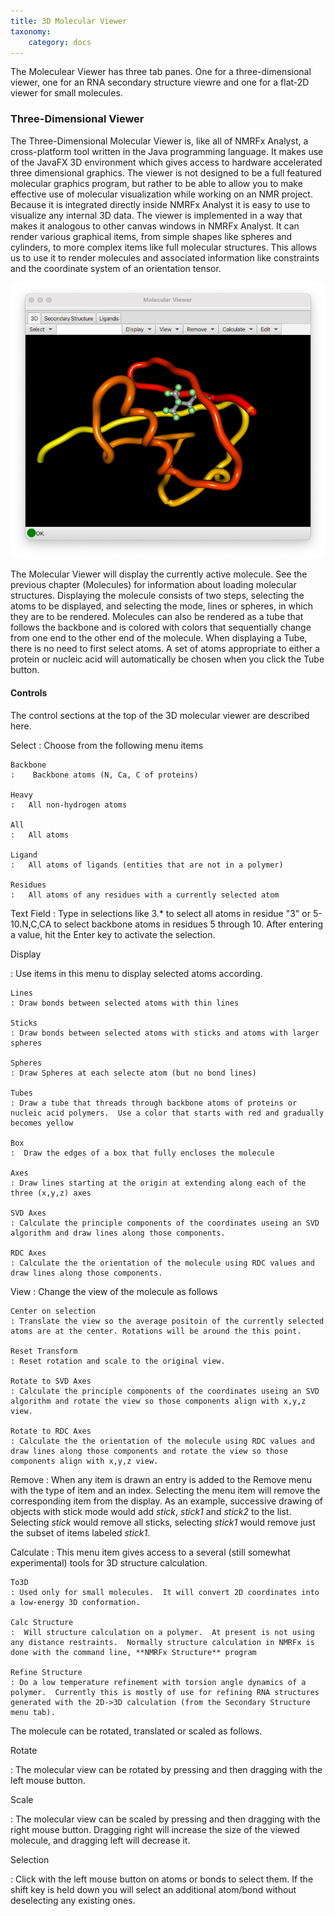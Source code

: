 ```yaml
---
title: 3D Molecular Viewer
taxonomy:
    category: docs
---
```


The Moleculear Viewer has three tab panes.  One for a three-dimensional viewer, one for an RNA secondary structure viewre and one for a flat-2D viewer for small molecules.

### Three-Dimensional Viewer

The Three-Dimensional Molecular Viewer is, like all of NMRFx Analyst, a cross-platform tool written in the Java programming language. It makes use of the JavaFX 3D environment which gives access to hardware accelerated three dimensional graphics. The viewer is not designed to be a full featured molecular graphics program, but rather to be able to allow you to make effective use of molecular visualization while working on an NMR project. Because it is integrated directly inside NMRFx Analyst it is easy to use to visualize any internal 3D data. The viewer is implemented in a way that makes it analogous to other canvas windows in NMRFx Analyst. It can render various graphical items, from simple shapes like spheres and cylinders, to more complex items like full molecular structures. This allows us to use it to render molecules and associated information like constraints and the coordinate system of an orientation tensor. 

![Three Dimensional Viewer showing Ubiquitin in tube mode with one residue in stick mode](images/threedviewer.png)

The Molecular Viewer will display the currently active molecule. See the previous chapter (Molecules) for information about loading molecular structures. Displaying the molecule consists of two steps, selecting the atoms to be displayed, and selecting the mode, lines or spheres, in which they are to be rendered. Molecules can also be rendered as a tube that follows the backbone and is colored with colors that sequentially change from one end to the other end of the molecule.  When displaying a Tube, there is no need to first select atoms. A set of atoms appropriate to either a protein or nucleic acid will automatically be chosen when you click the Tube button.

#### Controls
The control sections at the top of the 3D molecular viewer are described here.

Select
:   Choose from the following menu items 

    Backbone
    :    Backbone atoms (N, Ca, C of proteins)

    Heavy
    :   All non-hydrogen atoms

    All
    :   All atoms

    Ligand
    :   All atoms of ligands (entities that are not in a polymer)

    Residues
    :   All atoms of any residues with a currently selected atom

Text Field
:   Type in selections like 3.\* to select all atoms in residue "3" or 5-10.N,C,CA to select backbone atoms in residues 5 through 10. After entering a value, hit the Enter key to activate the selection. 


Display

:   Use items in this menu to display selected atoms according.

    Lines
    : Draw bonds between selected atoms with thin lines

    Sticks
    : Draw bonds between selected atoms with sticks and atoms with larger spheres 

    Spheres
    : Draw Spheres at each selecte atom (but no bond lines)

    Tubes
    : Draw a tube that threads through backbone atoms of proteins or nucleic acid polymers.  Use a color that starts with red and gradually becomes yellow

    Box
    :  Draw the edges of a box that fully encloses the molecule

    Axes
    : Draw lines starting at the origin at extending along each of the three (x,y,z) axes

    SVD Axes
    : Calculate the principle components of the coordinates useing an SVD algorithm and draw lines along those components.

    RDC Axes
    : Calculate the the orientation of the molecule using RDC values and draw lines along those components.

View
:   Change the view of the molecule as follows

    Center on selection 
    : Translate the view so the average positoin of the currently selected atoms are at the center. Rotations will be around the this point.

    Reset Transform
    : Reset rotation and scale to the original view. 

    Rotate to SVD Axes
    : Calculate the principle components of the coordinates useing an SVD algorithm and rotate the view so those components align with x,y,z view.

    Rotate to RDC Axes
    : Calculate the the orientation of the molecule using RDC values and draw lines along those components and rotate the view so those components align with x,y,z view.

Remove
: When any item is drawn an entry is added to the Remove menu with the type of item and an index. Selecting the menu item will remove the corresponding item from the display.  As an example, successive drawing of objects with stick mode would add *stick*, *stick1* and *stick2* to the list. Selecting *stick* would remove all sticks, selecting *stick1* would remove just the subset of items labeled *stick1*. 

Calculate
: This menu item gives access to a several (still somewhat experimental) tools for 3D structure calculation.

    To3D
    : Used only for small molecules.  It will convert 2D coordinates into a low-energy 3D conformation.

    Calc Structure
    :  Will structure calculation on a polymer.  At present is not using any distance restraints.  Normally structure calculation in NMRFx is done with the command line, **NMRFx Structure** program

    Refine Structure
    : Do a low temperature refinement with torsion angle dynamics of a polymer.  Currently this is mostly of use for refining RNA structures generated with the 2D->3D calculation (from the Secondary Structure menu tab).

The molecule can be rotated, translated or scaled as follows.

Rotate

:   The molecular view can be rotated by pressing and then dragging with the left mouse button.

Scale

:   The molecular view can be scaled by pressing and then dragging with the right mouse button. Dragging right will increase the size of the viewed molecule, and dragging left will decrease it.

Selection

:    Click with the left mouse button on atoms or bonds to select them.  If the shift key is held down you will select an additional atom/bond without deselecting any existing ones.
